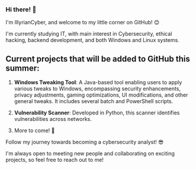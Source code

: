 ### Hi there! 👋

I'm IllyrianCyber, and welcome to my little corner on GitHub! 😊 

I'm currently studying IT, with main interest in Cybersecurity, ethical hacking, backend development, and both Windows and Linux systems.

## Current projects that will be added to GitHub this summer:

1. **Windows Tweaking Tool**: A Java-based tool enabling users to apply various tweaks to Windows, encompassing security enhancements, privacy adjustments, gaming optimizations, UI modifications, and other general tweaks. It includes several batch and PowerShell scripts. 

2. **Vulnerability Scanner**: Developed in Python, this scanner identifies vulnerabilities across networks. 
   
3. More to come! 🧠

Follow my journey towards becoming a cybersecurity analyst! 😎 

I'm always open to meeting new people and collaborating on exciting projects, so feel free to reach out to me! 

